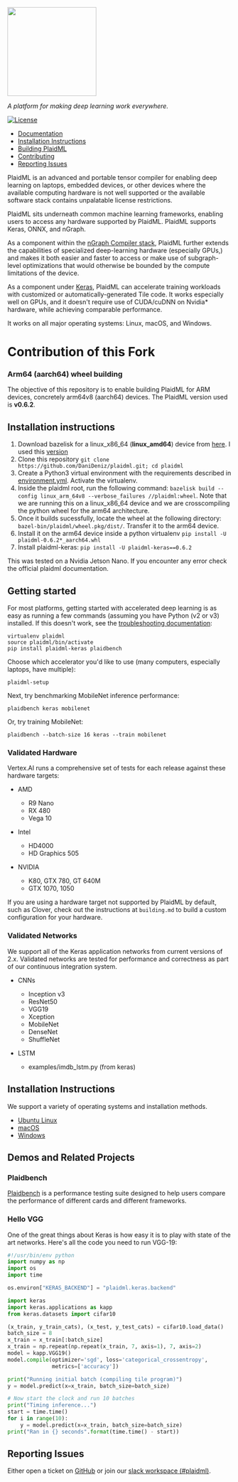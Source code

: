 <img src="docs/images/plaid-final.png" height="200"></img>

*A platform for making deep learning work everywhere.*


[![License](https://img.shields.io/badge/License-Apache%202.0-blue.svg)](https://github.com/plaidml/plaidml/blob/master/LICENSE)  



- [Documentation](https://vertexai-plaidml.readthedocs-hosted.com/)
- [Installation Instructions](docs/install.rst)
- [Building PlaidML](docs/building.md)
- [Contributing](docs/contributing.rst)
- [Reporting Issues](#reporting-issues)


PlaidML is an advanced and portable tensor compiler for enabling deep learning 
on laptops, embedded devices, or other devices where the available 
computing hardware is not well supported or the available software stack contains 
unpalatable license restrictions.

PlaidML sits underneath common machine learning frameworks, enabling users to 
access any hardware supported by PlaidML. PlaidML supports Keras, ONNX, and nGraph.

As a component within the [nGraph Compiler stack], PlaidML further extends the 
capabilities of specialized deep-learning hardware (especially GPUs,) and makes 
it both easier and faster to access or make use of subgraph-level optimizations 
that would otherwise be bounded by the compute limitations of the device. 

As a component under [Keras], PlaidML can accelerate training workloads with 
customized or automatically-generated Tile code. It works especially well on 
GPUs, and it doesn't require use of CUDA/cuDNN on Nvidia* hardware, while 
achieving comparable performance.

It works on all major operating systems: Linux, macOS, and Windows. 

# Contribution of this Fork
### Arm64 (aarch64) wheel building
The objective of this repository is to enable building PlaidML for ARM devices, concretely arm64v8 (aarch64) devices. The PlaidML version used is **v0.6.2**.

## Installation instructions
1. Download bazelisk for a linux_x86_64 (**linux_amd64**) device from [here](https://github.com/bazelbuild/bazelisk/releases/). I used this [version](https://github.com/bazelbuild/bazelisk/releases/download/v1.7.3/bazelisk-linux-amd64) 
2. Clone this repository `git clone https://github.com/DaniDeniz/plaidml.git; cd plaidml`
3. Create a Python3 virtual environment with the requirements described in [environment.yml](environment.yml). Activate the virtualenv. 
4. Inside the plaidml root, run the following command: `bazelisk build --config linux_arm_64v8 --verbose_failures //plaidml:wheel`. Note that we are running this on a linux_x86_64 device and we are crosscompiling the python wheel for the arm64 architecture.
5. Once it builds sucessfully, locate the wheel at the following directory: `bazel-bin/plaidml/wheel.pkg/dist/`. Transfer it to the arm64 device.
6. Install it on the arm64 device inside a python virtualenv `pip install -U plaidml-0.6.2*_aarch64.whl`
7. Install plaidml-keras: `pip install -U plaidml-keras==0.6.2`

This was tested on a Nvidia Jetson Nano. If you encounter any error check the official plaidml documentation.    

## Getting started

For most platforms, getting started with accelerated deep learning is as easy as
running a few commands (assuming you have Python (v2 or v3) installed. If this 
doesn't work, see the [troubleshooting documentation](docs/troubleshooting.md):

    virtualenv plaidml
    source plaidml/bin/activate
    pip install plaidml-keras plaidbench

Choose which accelerator you'd like to use (many computers, especially laptops, have multiple):

    plaidml-setup

Next, try benchmarking MobileNet inference performance:

    plaidbench keras mobilenet

Or, try training MobileNet:

    plaidbench --batch-size 16 keras --train mobilenet


### Validated Hardware

Vertex.AI runs a comprehensive set of tests for each release against these hardware targets:

* AMD
    * R9 Nano
    * RX 480
    * Vega 10

* Intel
    * HD4000
    * HD Graphics 505

* NVIDIA
    * K80, GTX 780, GT 640M
    * GTX 1070, 1050

If you are using a hardware target not supported by PlaidML by default, such as Clover, 
check out the instructions at `building.md` to build a custom configuration for your hardware.

### Validated Networks

We support all of the Keras application networks from current versions of 2.x.
Validated networks are tested for performance and correctness as part of our 
continuous integration system.

* CNNs
   * Inception v3
   * ResNet50
   * VGG19
   * Xception
   * MobileNet
   * DenseNet
   * ShuffleNet

* LSTM
   * examples/imdb_lstm.py (from keras)

## Installation Instructions

We support a variety of operating systems and installation methods. 

* [Ubuntu Linux](docs/install.rst#ubuntu-linux)
* [macOS](docs/install.rst#macos)
* [Windows](docs/install.rst#windows)

## Demos and Related Projects

### Plaidbench

[Plaidbench](https://github.com/plaidml/plaidbench) is a performance testing suite designed to help users compare the performance of different cards and different frameworks.
  

### Hello VGG
One of the great things about Keras is how easy it is to play with state of the art networks. Here's all the code you
need to run VGG-19:

```python
#!/usr/bin/env python
import numpy as np
import os
import time

os.environ["KERAS_BACKEND"] = "plaidml.keras.backend"

import keras
import keras.applications as kapp
from keras.datasets import cifar10

(x_train, y_train_cats), (x_test, y_test_cats) = cifar10.load_data()
batch_size = 8
x_train = x_train[:batch_size]
x_train = np.repeat(np.repeat(x_train, 7, axis=1), 7, axis=2)
model = kapp.VGG19()
model.compile(optimizer='sgd', loss='categorical_crossentropy',
              metrics=['accuracy'])

print("Running initial batch (compiling tile program)")
y = model.predict(x=x_train, batch_size=batch_size)

# Now start the clock and run 10 batches
print("Timing inference...")
start = time.time()
for i in range(10):
    y = model.predict(x=x_train, batch_size=batch_size)
print("Ran in {} seconds".format(time.time() - start))

```

## Reporting Issues
Either open a ticket on [GitHub] or join our [slack workspace (#plaidml)](https://join.slack.com/t/ngraph/shared_invite/enQtNjY1Njk4OTczMzEyLWIyZjZkMDNiNzJlYWQ3MGIyZTg2NjRkODAyYWZlZWY5MmRiODdlNzVkMjcxNjNmNWEyZjNkMDVhMTgwY2IzOWQ).


[nGraph Compiler stack]: https://ngraph.nervanasys.com/docs/latest/
[Keras]: https://keras.io/
[GitHub]: https://github.com/plaidml/plaidml/issues
[plaidml-dev]: https://groups.google.com/forum/#!forum/plaidml-dev
